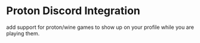 # Proton Discord Integration
 add support for proton/wine games to show up on your profile while you are playing them.
